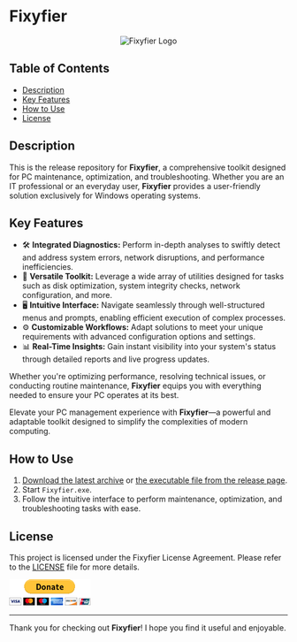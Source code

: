 # Fixyfier

<p align="center">
  <img src="https://github.com/arisvardakas/Fixyfier/blob/main/assets/images/logo.png" alt="Fixyfier Logo" />
</p>

## Table of Contents
- [Description](#description)
- [Key Features](#key-features)
- [How to Use](#how-to-use)
- [License](#license)

## Description
This is the release repository for **Fixyfier**, a comprehensive toolkit designed for PC maintenance, optimization, and troubleshooting. Whether you are an IT professional or an everyday user, **Fixyfier** provides a user-friendly solution exclusively for Windows operating systems.

## Key Features
- 🛠️ **Integrated Diagnostics:** Perform in-depth analyses to swiftly detect and address system errors, network disruptions, and performance inefficiencies.
- 🧰 **Versatile Toolkit:** Leverage a wide array of utilities designed for tasks such as disk optimization, system integrity checks, network configuration, and more.
- 🖥️ **Intuitive Interface:** Navigate seamlessly through well-structured menus and prompts, enabling efficient execution of complex processes.
- ⚙️ **Customizable Workflows:** Adapt solutions to meet your unique requirements with advanced configuration options and settings.
- 📊 **Real-Time Insights:** Gain instant visibility into your system's status through detailed reports and live progress updates.

Whether you're optimizing performance, resolving technical issues, or conducting routine maintenance, **Fixyfier** equips you with everything needed to ensure your PC operates at its best.

Elevate your PC management experience with **Fixyfier**—a powerful and adaptable toolkit designed to simplify the complexities of modern computing.

## How to Use
1. [Download the latest archive](/Fixyfier.zip?raw=true) or [the executable file from the release page](https://github.com/arisvardakas/Fixyfier/releases).
2. Start `Fixyfier.exe`.
3. Follow the intuitive interface to perform maintenance, optimization, and troubleshooting tasks with ease.

## License
This project is licensed under the Fixyfier License Agreement. Please refer to the [LICENSE](LICENSE) file for more details.

[![Donate](assets/images/donate.gif)](https://paypal.me/avardak)

---

Thank you for checking out **Fixyfier**! I hope you find it useful and enjoyable.
